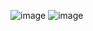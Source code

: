 ![image](https://github.com/user-attachments/assets/1582d518-49ba-4e85-ab07-b0c1c9fea412)
![image](https://github.com/user-attachments/assets/bc7fb39d-64e5-43bc-a2db-4e133bd8de4e)
